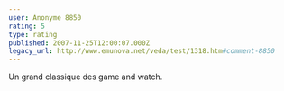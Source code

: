 ```yaml
---
user: Anonyme 8850
rating: 5
type: rating
published: 2007-11-25T12:00:07.000Z
legacy_url: http://www.emunova.net/veda/test/1318.htm#comment-8850
---
```

Un grand classique des game and watch.
